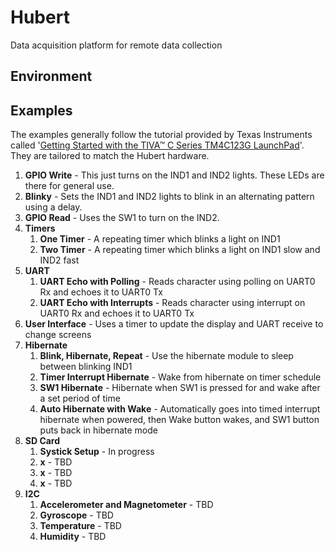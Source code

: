 
# Hubert
Data acquisition platform for remote data collection

## Environment

## Examples
The examples generally follow the tutorial provided by Texas Instruments called
'[Getting Started with the TIVA™ C Series TM4C123G LaunchPad](http://processors.wiki.ti.com/index.php/Getting_Started_with_the_TIVA™_C_Series_TM4C123G_LaunchPad)'.
They are tailored to match the Hubert hardware.
1. **GPIO Write** - This just turns on the IND1 and IND2 lights.  These LEDs are there for general use.
2. **Blinky** - Sets the IND1 and IND2 lights to blink in an alternating pattern using a delay.
3. **GPIO Read** - Uses the SW1 to turn on the IND2.
4. **Timers**
	1. **One Timer** - A repeating timer which blinks a light on IND1
	2. **Two Timer** - A repeating timer which blinks a light on IND1 slow and IND2 fast
5. **UART**
	1. **UART Echo with Polling** - Reads character using polling on UART0 Rx and echoes it to UART0 Tx
	2. **UART Echo with Interrupts** - Reads character using interrupt on UART0 Rx and echoes it to UART0 Tx
6. **User Interface** - Uses a timer to update the display and UART receive to change screens
7. **Hibernate**
	1. **Blink, Hibernate, Repeat** - Use the hibernate module to sleep between blinking IND1
	2. **Timer Interrupt Hibernate** - Wake from hibernate on timer schedule
	3. **SW1 Hibernate** - Hibernate when SW1 is pressed for and wake after a set period of time
	4. **Auto Hibernate with Wake** - Automatically goes into timed interrupt hibernate when powered, then Wake button wakes, and SW1 button puts back in hibernate mode
8. **SD Card**
	1. **Systick Setup** - In progress
	2. **x** - TBD
	3. **x** - TBD
	4. **x** - TBD
9. **I2C**
	1. **Accelerometer and Magnetometer** - TBD
	2. **Gyroscope** - TBD
	3. **Temperature** - TBD
	4. **Humidity** - TBD
